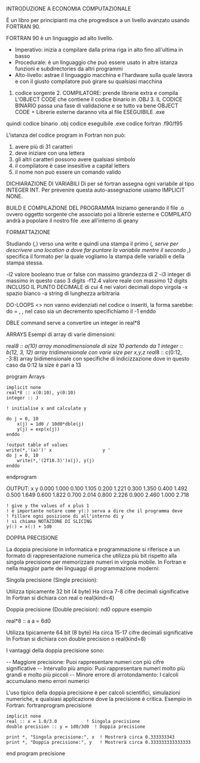 INTRODUZIONE A ECONOMIA COMPUTAZIONALE 

È un libro per principianti ma che progredisce a un livello avanzato usando FORTRAN 90. 

FORTRAN 90 è un linguaggio ad alto livello.

- Imperativo: inizia a compilare dalla prima riga in alto fino all'ultima in basso  
- Procedurale: è un linguaggio che può essere usato in altre istanza funzioni e subdirectories da altri programmi  
- Alto-livello: astrae il linguaggio macchina e l'hardware sulla quale lavora e con il giusto compilatore può girare su qualsiasi macchina 

 
1. codice sorgente 
	2. COMPILATORE: prende librerie extra e compila L'OBJECT CODE che contiene il codice binario in .OBJ 
	3. IL CODICE BINARIO passa una fase di validazione e se tutto va bene OBJECT CODE + Librerie esterne daranno vita al file ESEGUIBILE .exe 

quindi codice binario .obj 
codice eseguibile .exe 
codice fortran .f90/f95

L'istanza del codice program in Fortran non può:

1. avere più di 31 caratteri
2. deve iniziare con una lettera 
3. gli altri caratteri possono avere qualsiasi simbolo 
4. il compilatore è case insesitive a capital letters 
5. il nome non può essere un comando valido 

DICHIARAZIONE DI VARIABILI 
Di per sé fortran assegna ogni variabile al tipo INTEGER INT. 
Per prevenire questa auto-assegnazione usiamo IMPLICIT NONE.

BUILD E COMPILAZIONE DEL PROGRAMMA 
Iniziamo generando il file .o ovvero oggetto sorgente che associato poi a librerie esterne e 
COMPILATO andrà a popolare il nostro file .exe all'interno di geany 

FORMATTAZIONE 
 
Studiando (*,*) verso una write e quindi una stampa il primo (*, serve per descrivere una location a dove far puntare la variabile 
mentre il secondo ,*) specifica il formato per la quale vogliamo la stampa delle variabili e della stampa stessa. 

-l2 valore booleano true or false con massimo grandezza di 2 
-i3 integer di massimo in questo caso 3 digits 
-f12.4 valore reale con massimo 12 digits INCLUSO IL PUNTO DECIMALE di cui 4 nei valori decimali dopo virgola 
-x spazio bianco 
-a string di lunghezza arbitraria 

DO-LOOPS 
<> non vanno evidenziati nel codice o inseriti, la forma sarebbe:
	do <variable> = <beginning>, <ending>, <stepsize>     nel caso sia un decremento specifichiamo il -1 
	   <executable statement> 
	enddo

DBLE command 
serve a convertire un integer in real*8 



ARRAYS 
Esempi di array di varie dimensioni: 

real*8 :: a(10) array monodimensionale di size 10 partendo da 1 
integer :: b(12, 3, 12) array tridimensionale con varie size per x,y,z 
real*8 :: c(0:12, -3:8) array bidimensionale con specifiche di indicizzazione dove in questo caso da 0:12 la size è pari a 13 

program Arrays 

    implicit none 
    real*8 :: x(0:10), y(0:10) 
    integer :: J 
    
    ! initialise x and calculate y
    
    do j = 0, 10
        x(j) = 1d0 / 10d0*dble(j) 
        y(j) = exp(x(j)) 
    enddo 
    
    !output table of values 
    write(*,'(a)')' x                   y '
    do j = 0, 10
        write(*,'(2f10.3)')x(j), y(j)
    enddo 

endprogram 

OUTPUT:
 x                   y
     0.000     1.000
     0.100     1.105
     0.200     1.221
     0.300     1.350
     0.400     1.492
     0.500     1.649
     0.600     1.822
     0.700     2.014
     0.800     2.226
     0.900     2.460
     1.000     2.718

 
    ! give y the values of x plus 1 
    ! è importante notare come y(:) serva a dire che il programma deve
    ! fillare ogni posizione di all'interno di y 
    ! si chiama NOTAZIONE DI SLICING 
    y(:) = x(:) + 1d0




DOPPIA PRECISIONE 

La doppia precisione in informatica e programmazione si riferisce a un formato di rappresentazione numerica che utilizza più bit rispetto alla singola precisione per memorizzare numeri in virgola mobile.
In Fortran e nella maggior parte dei linguaggi di programmazione moderni:

Singola precisione (Single precision):

Utilizza tipicamente 32 bit (4 byte)
Ha circa 7-8 cifre decimali significative
In Fortran si dichiara con real o real(kind=4)


Doppia precisione (Double precision): nd0 oppure esempio 

real*8 :: a 
a = 6d0 

Utilizza tipicamente 64 bit (8 byte)
Ha circa 15-17 cifre decimali significative
In Fortran si dichiara con double precision o real(kind=8)

I vantaggi della doppia precisione sono:

-- Maggiore precisione: Puoi rappresentare numeri con più cifre significative
-- Intervallo più ampio: Puoi rappresentare numeri molto più grandi e molto più piccoli
-- Minore errore di arrotondamento: I calcoli accumulano meno errori numerici

L'uso tipico della doppia precisione è per calcoli scientifici, simulazioni numeriche, e qualsiasi applicazione dove la precisione è critica.
Esempio in Fortran:
fortranprogram precisione

    implicit none
    real :: x = 1.0/3.0           ! Singola precisione
    double precision :: y = 1d0/3d0  ! Doppia precisione
    
    print *, "Singola precisione:", x  ! Mostrerà circa 0.333333343
    print *, "Doppia precisione:", y   ! Mostrerà circa 0.333333333333333
end program precisione


